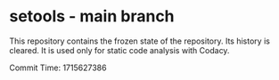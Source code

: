 # setools - main branch

This repository contains the frozen state of the repository.
Its history is cleared. It is used only for static code
analysis with Codacy.

Commit Time: 1715627386